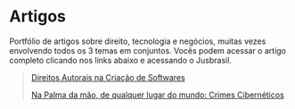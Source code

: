 # Artigos <img>
Portfólio de artigos sobre direito, tecnologia e negócios, muitas vezes envolvendo todos os 3 temas em conjuntos. Vocês podem acessar o artigo completo clicando nos links abaixo e acessando o Jusbrasil.

> [Direitos Autorais na Criação de Softwares](https://lucaslocscandido3362.jusbrasil.com.br/artigos/1429505072/direitos-autorais-na-criacao-de-softwares)
> 
> [Na Palma da mão, de qualquer lugar do mundo: Crimes Cibernéticos](https://lucaslocscandido3362.jusbrasil.com.br/artigos/1326338366/na-palma-da-mao-de-qualquer-lugar-do-mundo-crimes-ciberneticos)
